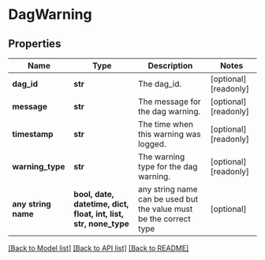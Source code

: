 # DagWarning


## Properties
Name | Type | Description | Notes
------------ | ------------- | ------------- | -------------
**dag_id** | **str** | The dag_id. | [optional] [readonly] 
**message** | **str** | The message for the dag warning. | [optional] [readonly] 
**timestamp** | **str** | The time when this warning was logged. | [optional] [readonly] 
**warning_type** | **str** | The warning type for the dag warning. | [optional] [readonly] 
**any string name** | **bool, date, datetime, dict, float, int, list, str, none_type** | any string name can be used but the value must be the correct type | [optional]

[[Back to Model list]](../README.md#documentation-for-models) [[Back to API list]](../README.md#documentation-for-api-endpoints) [[Back to README]](../README.md)


